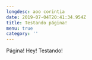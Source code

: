```yaml
---
longdesc: aoo corintia
date: 2019-07-04T20:41:34.954Z
title: Testando página!
menu: true
category: ''
---
```

Página! Hey! Testando!
